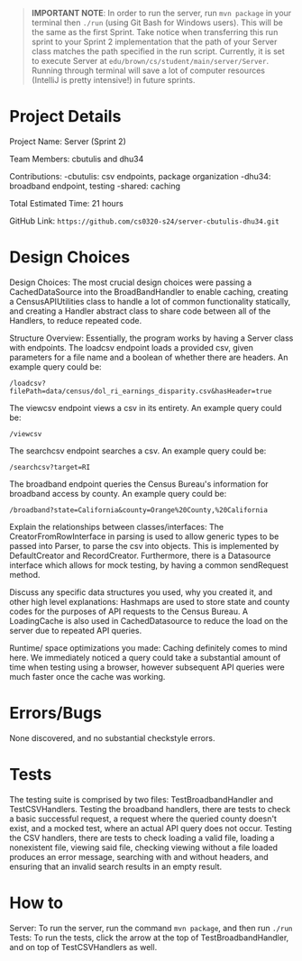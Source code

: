 > **IMPORTANT NOTE**: In order to run the server, run `mvn package` in your terminal then `./run` (using Git Bash for Windows users). This will be the same as the first Sprint. Take notice when transferring this run sprint to your Sprint 2 implementation that the path of your Server class matches the path specified in the run script. Currently, it is set to execute Server at `edu/brown/cs/student/main/server/Server`. Running through terminal will save a lot of computer resources (IntelliJ is pretty intensive!) in future sprints.

# Project Details
Project Name: Server (Sprint 2)

Team Members: cbutulis and dhu34

Contributions: 
    -cbutulis: csv endpoints, package organization
    -dhu34: broadband endpoint, testing
    -shared: caching

Total Estimated Time: 21 hours 

GitHub Link: `https://github.com/cs0320-s24/server-cbutulis-dhu34.git`

# Design Choices

Design Choices: The most crucial design choices were passing a CachedDataSource into the 
BroadBandHandler to enable caching, creating a CensusAPIUtilities class to handle a lot 
of common functionality statically, and creating a Handler abstract class to share code 
between all of the Handlers, to reduce repeated code. 

Structure Overview: 
Essentially, the program works by having a Server class with endpoints. The loadcsv endpoint 
loads a provided csv, given parameters for a file name and a boolean of whether there 
are headers. An example query could be:
    
    /loadcsv?filePath=data/census/dol_ri_earnings_disparity.csv&hasHeader=true

The viewcsv endpoint views a csv in its entirety. An example query could be: 

    /viewcsv

The searchcsv endpoint searches a csv. An example query could be: 
    
    /searchcsv?target=RI

The broadband endpoint queries the Census Bureau's information for broadband access by county. An
example query could be: 

    /broadband?state=California&county=Orange%20County,%20California
    

Explain the relationships between classes/interfaces: The CreatorFromRowInterface in parsing is 
used to allow generic types to be passed into Parser, to parse the csv into objects. This is 
implemented by DefaultCreator and RecordCreator. Furthermore, there is a Datasource interface
which allows for mock testing, by having a common sendRequest method. 

Discuss any specific data structures you used, why you created it, and other high level 
explanations: Hashmaps are used to store state and county codes for the purposes of API requests
to the Census Bureau. A LoadingCache is also used in CachedDatasource to reduce the load on 
the server due to repeated API queries. 

Runtime/ space optimizations you made: Caching definitely comes to mind here. We immediately noticed
a query could take a substantial amount of time when testing using a browser, however subsequent 
API queries were much faster once the cache was working. 

# Errors/Bugs

None discovered, and no substantial checkstyle errors. 

# Tests

The testing suite is comprised by two files: TestBroadbandHandler and TestCSVHandlers. Testing 
the broadband handlers, there are tests to check a basic successful request, a request where the
queried county doesn't exist, and a mocked test, where an actual API query does not occur. Testing
the CSV handlers, there are tests to check loading a valid file, loading a nonexistent file, 
viewing said file, checking viewing without a file loaded produces an error message, searching 
with and without headers, and ensuring that an invalid search results in an empty result. 

# How to

Server: To run the server, run the command `mvn package`, and then run `./run`
Tests: To run the tests, click the arrow at the top of TestBroadbandHandler, and on top of
TestCSVHandlers as well. 
